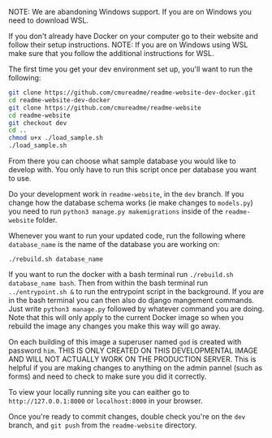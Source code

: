 NOTE: We are abandoning Windows support. If you are on Windows you need to download WSL.

If you don't already have Docker on your computer go to their website and follow their setup instructions.
NOTE: If you are on Windows using WSL make sure that you follow the additional instructions for WSL.

The first time you get your dev environment set up, you'll want to run the following:

```bash
git clone https://github.com/cmureadme/readme-website-dev-docker.git
cd readme-website-dev-docker
git clone https://github.com/cmureadme/readme-website
cd readme-website
git checkout dev
cd ..
chmod u+x ./load_sample.sh
./load_sample.sh
```
From there you can choose what sample database you would like to develop with. 
You only have to run this script once per database you want to use.

Do your development work in `readme-website`, in the `dev` branch. 
If you change how the database schema works (ie make changes to `models.py`) you need to run `python3 manage.py makemigrations` inside of the `readme-website` folder.

Whenever you want to run your updated code, run the following where `database_name` is the name of the database you are working on:

```./rebuild.sh database_name```

If you want to run the docker with a bash terminal run ```./rebuild.sh database_name bash```.
Then from within the bash terminal run ```../entrypoint.sh &``` to run the entrypoint script in the background.
If you are in the bash terminal you can then also do django mangement commands.
Just write ```python3 manage.py``` followed by whatever command you are doing.
Note that this will only apply to the current Docker image so when you rebuild the image any changes you make this way will go away.

On each building of this image a superuser named ```god``` is created with password ```him```.
THIS IS ONLY CREATED ON THIS DEVELOPMENTAL IMAGE AND WILL NOT ACTUALLY WORK ON THE PRODUCTION SERVER.
This is helpful if you are making changes to anything on the admin pannel (such as forms) and need to check to make sure you did it correctly.

To view your locally running site you can eaither go to `http://127.0.0.1:8000` or `localhost:8000` in your browser.

Once you're ready to commit changes, double check you're on the `dev` branch, and `git push` from the `readme-website` directory.

